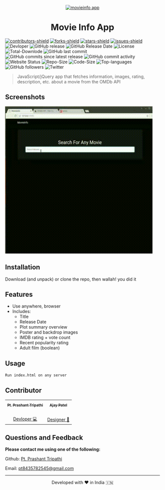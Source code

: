 <p align="center">
  <a href="https://ptprashanttripathi.github.io/movieinfo">
    <img alt="movieinfo app" src="https://i.imgur.com/IVOhZJi.jpg" width="60" />
  </a>
</p>
<h1 align="center">
  Movie Info App
</h1>

[![contributors-shield](https://img.shields.io/github/contributors/ptprashanttripathi/movieinfo.svg?style=flat-square)](https://github.com/ptprashanttripathi/movieinfo/graphs/contributors)
[![forks-shield](https://img.shields.io/github/forks/ptprashanttripathi/movieinfo.svg?style=flat-square)](https://github.com/ptprashanttripathi/movieinfo/network/members)
[![stars-shield](https://img.shields.io/github/stars/ptprashanttripathi/movieinfo.svg?style=flat-square)](https://github.com/ptprashanttripathi/movieinfo/stargazers)
[![issues-shield](https://img.shields.io/github/issues/ptprashanttripathi/movieinfo.svg?style=flat-square)](https://github.com/ptprashanttripathi/movieinfo/issues)
![Devloper](https://img.shields.io/badge/Devloper-Pt.%20Prashant%20Tripathi-Success.svg?style=flat-square)
![GitHub release](https://img.shields.io/github/release/PtPrashantTripathi/movieinfo.svg?style=flat-square)
![GitHub Release Date](https://img.shields.io/github/release-date/PtPrashantTripathi/movieinfo.svg?style=flat-square)
![License](https://img.shields.io/github/license/PtPrashantTripathi/movieinfo.svg?style=flat-square)
![Total-Downlode](https://img.shields.io/github/downloads/PtPrashantTripathi/movieinfo/total.svg?style=flat-square)
![GitHub last commit](https://img.shields.io/github/last-commit/PtPrashantTripathi/movieinfo.svg?style=flat-square)
![GitHub commits since latest release](https://img.shields.io/github/commits-since/PtPrashantTripathi/movieinfo/v1.0.svg?style=flat-square)
![GitHub commit activity](https://img.shields.io/github/commit-activity/w/PtPrashantTripathi/movieinfo.svg?style=flat-square)
![Website Status](https://img.shields.io/website/http/ptprashanttripathi.github.io.svg?down_message=Down&up_message=Online?style=flat-square)
![Repo-Size](https://img.shields.io/github/repo-size/PtPrashantTripathi/movieinfo.svg?style=flat-square)
![Code-Size](https://img.shields.io/github/languages/code-size/PtPrashantTripathi/movieinfo.svg?style=flat-square)
![Top-languages](https://img.shields.io/github/languages/top/PtPrashantTripathi/movieinfo.svg?color=Blue&logo=java&style=flat-square)
![GitHub followers](https://img.shields.io/github/followers/PtPrashantTripathi.svg?label=%20%40PtPrashantTripathi&logo=github&style=flat-square)
![Twitter](https://img.shields.io/twitter/follow/PtPrashant09.svg?label=%20%40PtPrashant09&logo=twitter&style=flat-square)

> JavaScript/jQuery app that fetches information, images, rating, description, etc. about a movie from the OMDb API

## Screenshots

![screenshot](https://raw.githubusercontent.com/PtPrashantTripathi/movieinfo/master/assets/screenshot.gif)

## Installation
Download (and unpack) or clone the repo, then wallah! you did it

## Features
 * Use anywhere, browser 
 * Includes:
   * Title
   * Release Date
   * Plot summary overview
   * Poster and backdrop images
   * IMDB rating + vote count
   * Recent popularity rating
   * Adult film (boolean)

## Usage

```bash
Run index.html on any server
```

## Contributor
<table>
  <tr>
		<th align="center">
				<a href="https://github.com/ptprashanttripathi">
					<sub><b>Pt. Prashant Tripathi</b></sub>
				</a>
		</th>
		<th align="center">
				<a href="https://github.com/Ajaypatel-512">
					<sub><b>Ajay Patel</b></sub>
				</a>
		</th>
  </tr>
  <tr>
		<td align="center">
			<a href="https://github.com/ptprashanttripathi">
				<img src="https://avatars2.githubusercontent.com/u/26687933?s=200&v=4" width="100px;" alt=""/>
			</a>
		</td>
		<td align="center">
			<a href="https://github.com/Ajaypatel-512">
				<img src="https://avatars0.githubusercontent.com/u/67096679?s=200&v=4" width="100px" alt=""/>
			</a>
		</td>
	</tr>
	<tr>
		<td align="center">
			<a href="https://github.com/ptprashanttripathi/movieinfocommits?author=ptprashanttripathi" title="Code">Devloper 💻</a>
		</td>
        <td align="center">
			<a href="https://github.com/ptprashanttripathi/movieinfocommits?author=Ajaypatel-512" title="Code">Designer 🎨</a>
		</td>
	</tr>
</table>  

## Questions and Feedback

**Please contact me using one of the following:**

Github: [Pt. Prashant Tripathi](https://gist.github.com/ptprashanttripathi/movieinfo)

Email: [pt8435782545@gmail.com](mailto:pt8435782545@gmail.com)
  
<hr>
<p align="center">
Developed with ❤️ in India 🇮🇳 
</p>
